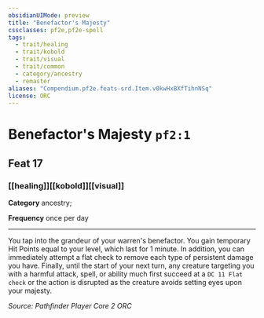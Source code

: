 ```yaml
---
obsidianUIMode: preview
title: "Benefactor's Majesty"
cssclasses: pf2e,pf2e-spell
tags:
  - trait/healing
  - trait/kobold
  - trait/visual
  - trait/common
  - category/ancestry
  - remaster
aliases: "Compendium.pf2e.feats-srd.Item.v0kwHxBXfTihnNSq"
license: ORC
---
```

# Benefactor's Majesty `pf2:1`
## Feat 17
### [[healing]][[kobold]][[visual]]

**Category** ancestry; 




**Frequency** once per day

* * *

You tap into the grandeur of your warren's benefactor. You gain temporary Hit Points equal to your level, which last for 1 minute. In addition, you can immediately attempt a flat check to remove each type of persistent damage you have. Finally, until the start of your next turn, any creature targeting you with a harmful attack, spell, or ability much first succeed at a `DC 11 Flat check` or the action is disrupted as the creature avoids setting eyes upon your majesty.

*Source: Pathfinder Player Core 2*
*ORC*